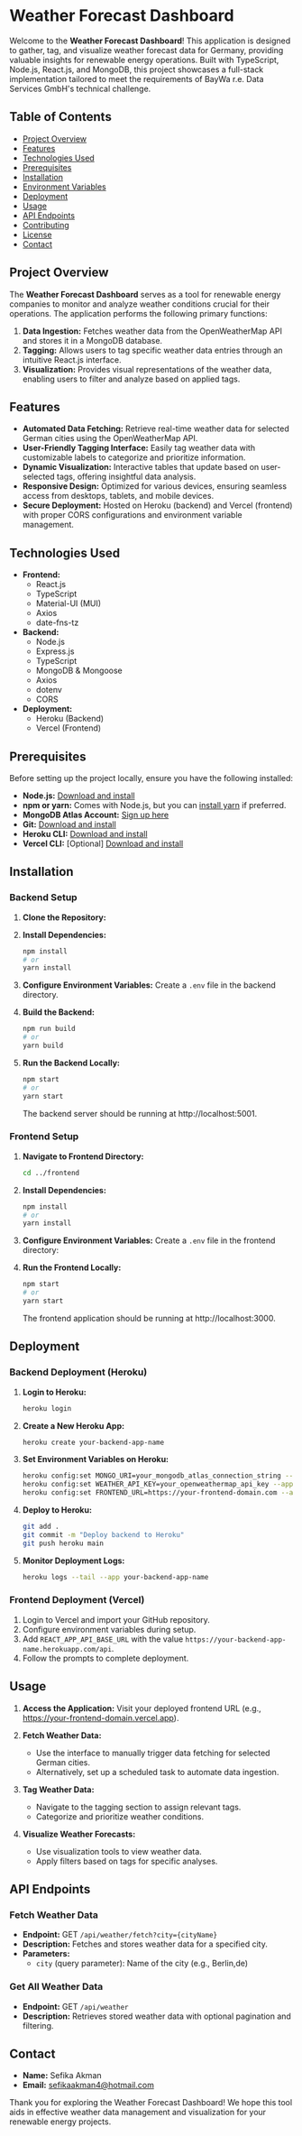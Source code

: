 # Weather Forecast Dashboard

Welcome to the **Weather Forecast Dashboard**! This application is designed to gather, tag, and visualize weather forecast data for Germany, providing valuable insights for renewable energy operations. Built with TypeScript, Node.js, React.js, and MongoDB, this project showcases a full-stack implementation tailored to meet the requirements of BayWa r.e. Data Services GmbH's technical challenge.

## Table of Contents

- [Project Overview](#project-overview)
- [Features](#features)
- [Technologies Used](#technologies-used)
- [Prerequisites](#prerequisites)
- [Installation](#installation)
- [Environment Variables](#environment-variables)
- [Deployment](#deployment)
- [Usage](#usage)
- [API Endpoints](#api-endpoints)
- [Contributing](#contributing)
- [License](#license)
- [Contact](#contact)

## Project Overview

The **Weather Forecast Dashboard** serves as a tool for renewable energy companies to monitor and analyze weather conditions crucial for their operations. The application performs the following primary functions:

1. **Data Ingestion:** Fetches weather data from the OpenWeatherMap API and stores it in a MongoDB database.
2. **Tagging:** Allows users to tag specific weather data entries through an intuitive React.js interface.
3. **Visualization:** Provides visual representations of the weather data, enabling users to filter and analyze based on applied tags.

## Features

- **Automated Data Fetching:** Retrieve real-time weather data for selected German cities using the OpenWeatherMap API.
- **User-Friendly Tagging Interface:** Easily tag weather data with customizable labels to categorize and prioritize information.
- **Dynamic Visualization:** Interactive tables that update based on user-selected tags, offering insightful data analysis.
- **Responsive Design:** Optimized for various devices, ensuring seamless access from desktops, tablets, and mobile devices.
- **Secure Deployment:** Hosted on Heroku (backend) and Vercel (frontend) with proper CORS configurations and environment variable management.

## Technologies Used

- **Frontend:**
  - React.js
  - TypeScript
  - Material-UI (MUI)
  - Axios
  - date-fns-tz
- **Backend:**
  - Node.js
  - Express.js
  - TypeScript
  - MongoDB & Mongoose
  - Axios
  - dotenv
  - CORS
- **Deployment:**
  - Heroku (Backend)
  - Vercel (Frontend)

## Prerequisites

Before setting up the project locally, ensure you have the following installed:

- **Node.js:** [Download and install](https://nodejs.org/)
- **npm or yarn:** Comes with Node.js, but you can [install yarn](https://yarnpkg.com/) if preferred.
- **MongoDB Atlas Account:** [Sign up here](https://www.mongodb.com/cloud/atlas)
- **Git:** [Download and install](https://git-scm.com/)
- **Heroku CLI:** [Download and install](https://devcenter.heroku.com/articles/heroku-cli)
- **Vercel CLI:** [Optional] [Download and install](https://vercel.com/download)

## Installation

### Backend Setup

1. **Clone the Repository:**

2. **Install Dependencies:**

   ```bash
   npm install
   # or
   yarn install
   ```

3. **Configure Environment Variables:**
   Create a `.env` file in the backend directory.

4. **Build the Backend:**

   ```bash
   npm run build
   # or
   yarn build
   ```

5. **Run the Backend Locally:**
   ```bash
   npm start
   # or
   yarn start
   ```
   The backend server should be running at http://localhost:5001.

### Frontend Setup

1. **Navigate to Frontend Directory:**

   ```bash
   cd ../frontend
   ```

2. **Install Dependencies:**

   ```bash
   npm install
   # or
   yarn install
   ```

3. **Configure Environment Variables:**
   Create a `.env` file in the frontend directory:

4. **Run the Frontend Locally:**
   ```bash
   npm start
   # or
   yarn start
   ```
   The frontend application should be running at http://localhost:3000.

## Deployment

### Backend Deployment (Heroku)

1. **Login to Heroku:**

   ```bash
   heroku login
   ```

2. **Create a New Heroku App:**

   ```bash
   heroku create your-backend-app-name
   ```

3. **Set Environment Variables on Heroku:**

   ```bash
   heroku config:set MONGO_URI=your_mongodb_atlas_connection_string --app your-backend-app-name
   heroku config:set WEATHER_API_KEY=your_openweathermap_api_key --app your-backend-app-name
   heroku config:set FRONTEND_URL=https://your-frontend-domain.com --app your-backend-app-name
   ```

4. **Deploy to Heroku:**

   ```bash
   git add .
   git commit -m "Deploy backend to Heroku"
   git push heroku main
   ```

5. **Monitor Deployment Logs:**
   ```bash
   heroku logs --tail --app your-backend-app-name
   ```

### Frontend Deployment (Vercel)

1. Login to Vercel and import your GitHub repository.
2. Configure environment variables during setup.
3. Add `REACT_APP_API_BASE_URL` with the value `https://your-backend-app-name.herokuapp.com/api`.
4. Follow the prompts to complete deployment.

## Usage

1. **Access the Application:**
   Visit your deployed frontend URL (e.g., https://your-frontend-domain.vercel.app).

2. **Fetch Weather Data:**

   - Use the interface to manually trigger data fetching for selected German cities.
   - Alternatively, set up a scheduled task to automate data ingestion.

3. **Tag Weather Data:**

   - Navigate to the tagging section to assign relevant tags.
   - Categorize and prioritize weather conditions.

4. **Visualize Weather Forecasts:**
   - Use visualization tools to view weather data.
   - Apply filters based on tags for specific analyses.

## API Endpoints

### Fetch Weather Data

- **Endpoint:** GET `/api/weather/fetch?city={cityName}`
- **Description:** Fetches and stores weather data for a specified city.
- **Parameters:**
  - `city` (query parameter): Name of the city (e.g., Berlin,de)

### Get All Weather Data

- **Endpoint:** GET `/api/weather`
- **Description:** Retrieves stored weather data with optional pagination and filtering.

## Contact

- **Name:** Sefika Akman
- **Email:** sefikaakman4@hotmail.com

Thank you for exploring the Weather Forecast Dashboard! We hope this tool aids in effective weather data management and visualization for your renewable energy projects.
